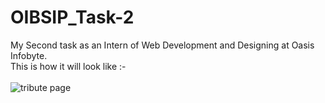 # OIBSIP_Task-2
My Second task as an Intern of Web Development and Designing at Oasis Infobyte. <br>
This is how it will look like :- <br><br>
![tribute page](https://user-images.githubusercontent.com/114324933/204371879-ea5b724c-52c6-41f6-8dac-f3afe8af2f44.jpeg)

